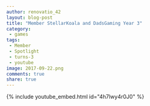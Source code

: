 ```yaml
---
author: renovatio_42
layout: blog-post
title: "Member StellarKoala and DadsGaming Year 3"
category:
 - games
tags:
 - Member
 - Spotlight
 - turns-3
 - youtube
image: 2017-09-22.png
comments: true
share: true
---
```


{% include youtube_embed.html id="4h7lwy4r0J0" %} 
